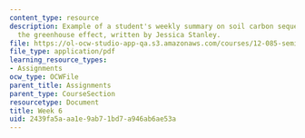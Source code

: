 ```yaml
---
content_type: resource
description: Example of a student's weekly summary on soil carbon sequestration and
  the greenhouse effect, written by Jessica Stanley.
file: https://ol-ocw-studio-app-qa.s3.amazonaws.com/courses/12-085-seminar-in-environmental-science-spring-2008/2439fa5aaa1e9ab71bd7a946ab6ae53a_stanley_w5.pdf
file_type: application/pdf
learning_resource_types:
- Assignments
ocw_type: OCWFile
parent_title: Assignments
parent_type: CourseSection
resourcetype: Document
title: Week 6
uid: 2439fa5a-aa1e-9ab7-1bd7-a946ab6ae53a
---
```

